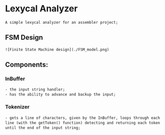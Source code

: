 # Lexycal Analyzer
    A simple lexycal analyzer for an assembler project;

## FSM Design
    ![Finite State Machine design](./FSM_model.png)

## Components:
### InBuffer
    - the input string handler;
    - has the ability to advance and backup the input;
    
### Tokenizer
    - gets a line of characters, given by the InBuffer, loops through each line (with the getToken() function) detecting and returning each token until the end of the input string;
